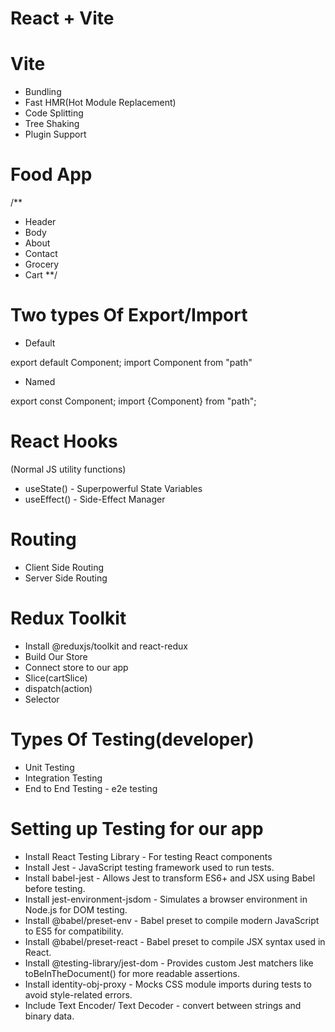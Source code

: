 # React + Vite

# Vite

- Bundling
- Fast HMR(Hot Module Replacement)
- Code Splitting
- Tree Shaking
- Plugin Support

# Food App

/\*\*

- Header
- Body
- About
- Contact
- Grocery
- Cart
  \*\*/

# Two types Of Export/Import

- Default

export default Component;
import Component from "path"

- Named

export const Component;
import {Component} from "path";

# React Hooks

(Normal JS utility functions)

- useState() - Superpowerful State Variables
- useEffect() - Side-Effect Manager

# Routing

- Client Side Routing
- Server Side Routing

# Redux Toolkit

- Install @reduxjs/toolkit and react-redux
- Build Our Store
- Connect store to our app
- Slice(cartSlice)
- dispatch(action)
- Selector

# Types Of Testing(developer)

- Unit Testing
- Integration Testing
- End to End Testing - e2e testing

# Setting up Testing for our app

- Install React Testing Library - For testing React components
- Install Jest - JavaScript testing framework used to run tests.
- Install babel-jest - Allows Jest to transform ES6+ and JSX using Babel before testing.
- Install jest-environment-jsdom - Simulates a browser environment in Node.js for DOM testing.
- Install @babel/preset-env - Babel preset to compile modern JavaScript to ES5 for compatibility.
- Install @babel/preset-react - Babel preset to compile JSX syntax used in React.
- Install @testing-library/jest-dom - Provides custom Jest matchers like toBeInTheDocument() for more readable assertions.
- Install identity-obj-proxy - Mocks CSS module imports during tests to avoid style-related errors.
- Include Text Encoder/ Text Decoder - convert between strings and binary data.
